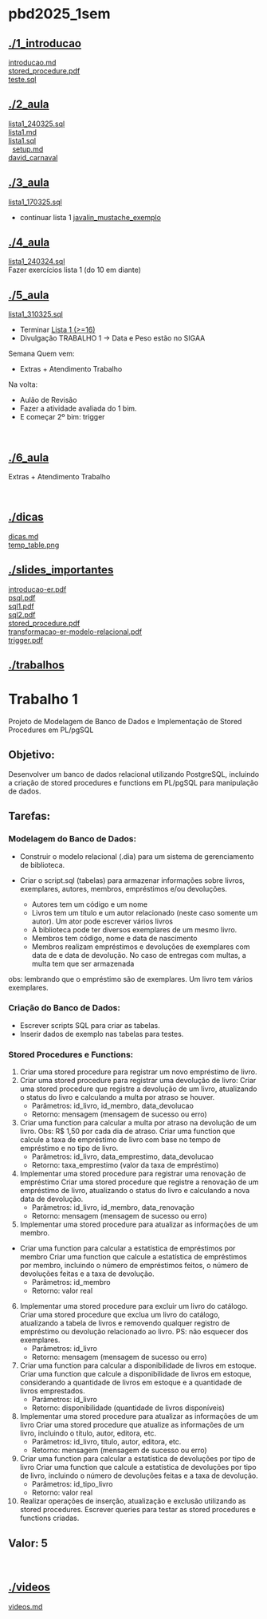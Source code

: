 # pbd2025_1sem <br>
## [./1_introducao](https://github.com/IgorAvilaPereira/pbd2025_1sem/tree/main/./1_introducao) <br>
[introducao.md](https://github.com/IgorAvilaPereira/pbd2025_1sem/blob/main/./1_introducao/introducao.md) <br>
[stored_procedure.pdf](https://github.com/IgorAvilaPereira/pbd2025_1sem/blob/main/./1_introducao/stored_procedure.pdf) <br>
[teste.sql](https://github.com/IgorAvilaPereira/pbd2025_1sem/blob/main/./1_introducao/teste.sql) <br>
## [./2_aula](https://github.com/IgorAvilaPereira/pbd2025_1sem/tree/main/./2_aula) <br>
[lista1_240325.sql](https://github.com/IgorAvilaPereira/pbd2025_1sem/blob/main/./2_aula/lista1_240325.sql) <br>
[lista1.md](https://github.com/IgorAvilaPereira/pbd2025_1sem/blob/main/./2_aula/lista1.md) <br>
[lista1.sql](https://github.com/IgorAvilaPereira/pbd2025_1sem/blob/main/./2_aula/lista1.sql) <br>
&nbsp; 
[setup.md](https://github.com/IgorAvilaPereira/pbd2025_1sem/blob/main/./2_aula/setup.md) <br>
[david_carnaval](https://github.com/IgorAvilaPereira/pbd2025_1sem/blob/main/./2_aula/david_carnaval) <br>
## [./3_aula](https://github.com/IgorAvilaPereira/pbd2025_1sem/tree/main/./3_aula) <br>
[lista1_170325.sql](https://github.com/IgorAvilaPereira/pbd2025_1sem/blob/main/./3_aula/lista1_170325.sql) <br>
* continuar lista 1
[javalin_mustache_exemplo](https://github.com/IgorAvilaPereira/pbd2025_1sem/blob/main/./3_aula/javalin_mustache_exemplo) <br>
## [./4_aula](https://github.com/IgorAvilaPereira/pbd2025_1sem/tree/main/./4_aula) <br>
[lista1_240324.sql](https://github.com/IgorAvilaPereira/pbd2025_1sem/blob/main/./4_aula/lista1_240324.sql) <br>
Fazer exercícios lista 1 (do 10 em diante)
## [./5_aula](https://github.com/IgorAvilaPereira/pbd2025_1sem/tree/main/./5_aula) <br>
[lista1_310325.sql](https://github.com/IgorAvilaPereira/pbd2025_1sem/blob/main/./5_aula/lista1_310325.sql) <br>
* Terminar [Lista 1 (>=16)](https://github.com/IgorAvilaPereira/pbd2025_1sem/blob/main/2_aula/lista1.md)
* Divulgação TRABALHO 1 -> Data e Peso estão no SIGAA

Semana Quem vem:

* Extras + Atendimento Trabalho

Na volta:

* Aulão de Revisão
* Fazer a atividade avaliada do 1 bim.
* E começar 2º bim: trigger

<!--
***


16. Crie uma stored procedure que aplique um bônus salarial de acordo com a idade.
17. Crie uma function que retorne a quantidade total de funcionários na tabela.
18. Crie uma procedure que atualize o salário de todos os funcionários em 10%.
19. Crie uma function que retorne o maior salário entre todos os funcionários.
20. Crie uma stored procedure que delete todos os funcionários de um determinado departamento.
-->

&nbsp;
## [./6_aula](https://github.com/IgorAvilaPereira/pbd2025_1sem/tree/main/./6_aula) <br>
Extras + Atendimento Trabalho

&nbsp;
## [./dicas](https://github.com/IgorAvilaPereira/pbd2025_1sem/tree/main/./dicas) <br>
[dicas.md](https://github.com/IgorAvilaPereira/pbd2025_1sem/blob/main/./dicas/dicas.md) <br>
[temp_table.png](https://github.com/IgorAvilaPereira/pbd2025_1sem/blob/main/./dicas/temp_table.png) <br>
## [./slides_importantes](https://github.com/IgorAvilaPereira/pbd2025_1sem/tree/main/./slides_importantes) <br>
[introducao-er.pdf](https://github.com/IgorAvilaPereira/pbd2025_1sem/blob/main/./slides_importantes/introducao-er.pdf) <br>
[psql.pdf](https://github.com/IgorAvilaPereira/pbd2025_1sem/blob/main/./slides_importantes/psql.pdf) <br>
[sql1.pdf](https://github.com/IgorAvilaPereira/pbd2025_1sem/blob/main/./slides_importantes/sql1.pdf) <br>
[sql2.pdf](https://github.com/IgorAvilaPereira/pbd2025_1sem/blob/main/./slides_importantes/sql2.pdf) <br>
[stored_procedure.pdf](https://github.com/IgorAvilaPereira/pbd2025_1sem/blob/main/./slides_importantes/stored_procedure.pdf) <br>
[transformacao-er-modelo-relacional.pdf](https://github.com/IgorAvilaPereira/pbd2025_1sem/blob/main/./slides_importantes/transformacao-er-modelo-relacional.pdf) <br>
[trigger.pdf](https://github.com/IgorAvilaPereira/pbd2025_1sem/blob/main/./slides_importantes/trigger.pdf) <br>
## [./trabalhos](https://github.com/IgorAvilaPereira/pbd2025_1sem/tree/main/./trabalhos) <br>

# Trabalho 1

Projeto de Modelagem de Banco de Dados e Implementação de Stored Procedures em PL/pgSQL

## Objetivo: 

Desenvolver um banco de dados relacional utilizando PostgreSQL, incluindo a criação de stored procedures e functions em PL/pgSQL para manipulação de dados.

## Tarefas:

### Modelagem do Banco de Dados:

* Construir o modelo relacional (.dia) para um sistema de gerenciamento de biblioteca.

* Criar o script.sql (tabelas) para armazenar informações sobre livros,  exemplares, autores, membros, empréstimos e/ou devoluções.
    * Autores tem um código e um nome
    * Livros tem um título e um autor relacionado (neste caso somente um autor). Um ator pode escrever vários livros
    * A biblioteca pode ter diversos exemplares de um mesmo livro. 
    * Membros tem código, nome e data de nascimento
    * Membros realizam empréstimos e devoluções de exemplares com data de e data de devolução. No caso de entregas com multas, a multa tem que ser armazenada

obs: lembrando que o empréstimo são de exemplares. Um livro tem vários exemplares.
    

### Criação do Banco de Dados:

* Escrever scripts SQL para criar as tabelas.
* Inserir dados de exemplo nas tabelas para testes.

### Stored Procedures e Functions:

1) Criar uma stored procedure para registrar um novo empréstimo de livro.
2) Criar uma stored procedure para registrar uma devolução de livro: Criar uma stored procedure que registre a devolução de um livro, atualizando o status do livro e calculando a multa por atraso se houver.
    * Parâmetros: id_livro, id_membro, data_devolucao
    * Retorno: mensagem (mensagem de sucesso ou erro)
3) Criar uma function para calcular a multa por atraso na devolução de um livro. Obs: R$ 1,50 por cada dia de atraso. Criar uma function que calcule a taxa de empréstimo de livro com base no tempo de empréstimo e no tipo de livro.
    * Parâmetros: id_livro, data_emprestimo, data_devolucao <!--, tipo_livro-->
    * Retorno: taxa_emprestimo (valor da taxa de empréstimo)
4) Implementar uma stored procedure para registrar uma renovação de empréstimo
Criar uma stored procedure que registre a renovação de um empréstimo de livro, atualizando o status do livro e calculando a nova data de devolução.
    * Parâmetros: id_livro, id_membro, data_renovação
    * Retorno: mensagem (mensagem de sucesso ou erro)
5) Implementar uma stored procedure para atualizar as informações de um membro.
* Criar uma function para calcular a estatística de empréstimos por membro
Criar uma function que calcule a estatística de empréstimos por membro, incluindo o número de empréstimos feitos, o número de devoluções feitas e a taxa de devolução.
    * Parâmetros: id_membro
    * Retorno: valor real 
6) Implementar uma stored procedure para excluir um livro do catálogo. Criar uma stored procedure que exclua um livro do catálogo, atualizando a tabela de livros e removendo qualquer registro de empréstimo ou devolução relacionado ao livro. PS: não esquecer dos exemplares.
     * Parâmetros: id_livro
     * Retorno: mensagem (mensagem de sucesso ou erro)
7) Criar uma function para calcular a disponibilidade de livros em estoque. Criar uma function que calcule a disponibilidade de livros em estoque, considerando a quantidade de livros em estoque e a quantidade de livros emprestados.
    * Parâmetros: id_livro
    * Retorno: disponibilidade (quantidade de livros disponíveis)
8) Implementar uma stored procedure para atualizar as informações de um livro
Criar uma stored procedure que atualize as informações de um livro, incluindo o título, autor, editora, etc.
    * Parâmetros: id_livro, titulo, autor, editora, etc.
    * Retorno: mensagem (mensagem de sucesso ou erro)
9) Criar uma function para calcular a estatística de devoluções por tipo de livro
Criar uma function que calcule a estatística de devoluções por tipo de livro, incluindo o número de devoluções feitas e a taxa de devolução.
    * Parâmetros: id_tipo_livro
    * Retorno: valor real 
10) Realizar operações de inserção, atualização e exclusão utilizando as stored procedures. Escrever queries para testar as stored procedures e functions criadas.


## Valor: 5

&nbsp;
## [./videos](https://github.com/IgorAvilaPereira/pbd2025_1sem/tree/main/./videos) <br>
[videos.md](https://github.com/IgorAvilaPereira/pbd2025_1sem/blob/main/./videos/videos.md) <br>
